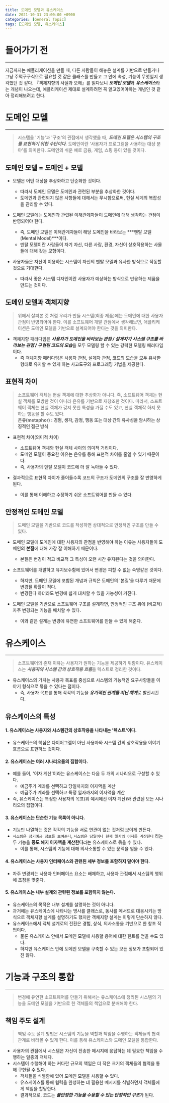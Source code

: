 ```yaml
---
title: 도메인 모델과 유스케이스
date: 2021-10-31 23:00:00 +0900
categories: [General Topic]
tags: [도메인 모델, 유스케이스]
---
```


# 들어가기 전
---
지금까지는 애플리케이션을 만들 때, 다른 사람들이 해놓은 설계를 기반으로 만들거나 그냥 주먹구구식으로 필요할 것 같은 클래스를 만들고 그 안에 속성, 기능이 무엇일지 생각했던 것 같다.
『객체지향의 사실과 오해』를 읽다보니 ***도메인 모델***과 ***유스케이스***라는 개념이 나오는데, 애플리케이션 제대로 설계하려면 꼭 알고있어야하는 개념인 것 같아 정리해보려고 한다.

# 도메인 모델
---
> 시스템을 '기능'과 '구조'의 관점에서 생각했을 때, ***도메인 모델은 시스템의 구조를 표현하기 위한 수단이다.***
> 도메인이란 '사용자가 프로그램을 사용하는 대상 분야'를 의미한다. 도메인의 쉬운 예로 금융, 게임, 쇼핑 등이 있을 것이다.

## 도메인 모델 = 도메인 + 모델
- 모델은 어떤 대상을 추상화하고 단순화한 것이다.
  - 따라서 도메인 모델은 도메인과 관련된 부분을 추상화한 것이다.
  - 도메인과 관련되지 않은 사항들에 대해서는 무시함으로써, 현실 세계의 복잡성을 관리할 수 있다.

- 도메인 모델에는 도메인과 관련된 이해관계자들이 도메인에 대해 생각하는 관점이 반영되어야 한다.
  - 즉, 도메인 모델은 이해관계자들이 해당 도메인을 바라보는 ***멘탈 모델(Mental Model)***이다.
  - 멘탈 모델이란 사람들이 자기 자신, 다른 사람, 환경, 자신이 상호작용하는 사물들에 대해 갖는 모형이다.

- 사용자들은 자신이 이용하는 시스템이 자신의 멘탈 모델과 유사한 방식으로 작동할 것으로 기대한다.
  - 따라서 좋은 시스템 디자인이란 사용자가 예상하는 방식으로 반응하는 제품을 만드는 것이다.

## 도메인 모델과 객체지향
> 위에서 살펴본 것 처럼 우리가 만들 시스템(최종 제품)에는 도메인에 대한 사용자 관점이 반영되어야 한다.
> 이를 소프트웨어 개발 관점에서 생각해보면, 애플리케이션은 도메인 모델을 기반으로 설계되어야 한다는 것을 의미한다.

- 객체지향 패러다임은 ***사용자가 도메인을 바라보는 관점 / 설계자가 시스템 구조를 바라보는 관점 / 구현된 코드의 모습***을 모두 모델링 할 수 있는 강력한 모델링 패러다임이다.
  - 즉 객체지향 패러다임은 사용자 관점, 설계자 관점, 코드의 모습을 모두 유사한 형태로 유지할 수 있게 하는 사고도구와 프로그래밍 기법을 제공한다.

## 표현적 차이
> 소프트웨어 객체는 현실 객체에 대한 추상화가 아니다. 즉, 소프트웨어 객체는 현실 객체를 모방한 것이 아니라 은유를 기반으로 재창조한 것이다.
> 따라서, 소프트웨어 객체는 현실 객체가 갖지 못한 특성을 가질 수도 있고, 현실 객체작 하지 못하는 행동을 할 수도 있다. <br>
> **은유(metaphor) : 경험, 생각, 감정, 행동 또는 대상 간의 유사성을 암시하는 상징적인 접근 방식**

- 표현적 차이(의미적 차이)
  - 소프트웨어 객체와 현실 객체 사이의 의미적 거리이다.
  - 도메인 모델이 중요한 이유는 은유를 통해 표현적 차이를 줄일 수 있기 때문이다.
  - 즉, 사용자의 멘탈 모델이 코드에 더 잘 녹아들 수 있다.

- 결과적으로 표현적 차이가 줄어들수록 코드의 구조가 도메인의 구조를 잘 반영하게된다.
  - 이를 통해 이해하고 수정하기 쉬운 소프트웨어를 만들 수 있다.

## 안정적인 도메인 모델
> 도메인 모델을 기반으로 코드를 작성하면 상대적으로 안정적인 구조를 만들 수 있다.

- 도메인 모델에 도메인에 대한 사용자의 관점을 반영해야 하는 이유는 사용자들이 도메인의 **본질**에 대해 가장 잘 이해하기 때문이다.
  - 본질은 변경이 적고 비교적 그 특성이 오랜 시간 유지된다는 것을 의미한다.

- 소프트웨어를 개발하고 유지보수함에 있어서 변경은 피할 수 없는 숙명같은 것이다.
  - 하지만, 도메인 모델에 포함된 개념과 규칙은 도메인의 '본질'을 다루기 때문에 변경될 확률이 적다.
  - 변경된다 하더라도 변경에 쉽게 대처할 수 있을 가능성이 커진다.

- 도메인 모델을 기반으로 소프트웨어 구조를 설계하면, 안정적인 구조 위에 (비교적) 자주 변경되는 기능을 배치할 수 있다.
  - 이와 같은 설계는 변경에 유연한 소프트웨어를 만들 수 있게 해준다.

# 유스케이스
---
> 소프트웨어의 존재 이유는 사용자가 원하는 기능을 제공하기 위함이다. 유스케이스는 ***사용자와 시스템 간의 상호작용 흐름***을 텍스트로 정리한 것이다.

- 유스케이스의 가치는 사용자 목표를 중심으로 시스템의 기능적인 요구사항들을 이야기 형식으로 묶을 수 있다는 점이다.
  - 즉, 사용자 목표를 통해 각각의 기능을 ***유기적인 관계를 지닌 체계***로 발전시킨다.

## 유스케이스의 특성

#### 1. 유스케이스는 사용자와 시스템간의 상호작용을 나타내는 '텍스트'이다.
- 유스케이스의 핵심은 다이어그램이 아닌 사용자와 시스템 간의 상호작용을 이야기 흐름으로 표현하느 것이다.

#### 2. 유스케이스는 여러 시나리오들의 집합이다.
- 예를 들어, '이자 계산'이라는 유스케이스는 다음 두 개의 시나리오로 구성할 수 있다.
  - 예금주가 계좌를 선택하고 당일까지의 이자액을 계산
  - 예금주가 계좌를 선택하고 특정 일자까지의 이자액을 계산
- 즉, 유스케이스는 특정한 사용자의 목표(위 예시에선 이자 계산)와 관련된 모든 시나리오의 집합이다.

#### 3. 유스케이스는 단순한 기능 목록이 아니다.
- 기능만 나열하는 것은 각각의 기능을 서로 연관이 없는 것처럼 보이게 만든다.
- `시스템은 정기예금 정보를 보여준다`, `시스템은 당일이나 현재 일자의 이자를 계산한다` 라는 두 기능을 **중도 해지 이자액을 계산한다**라는 유스케이스로 묶을 수 있다.
  - 이를 통해, 시스템의 기능에 대해 의사소통할 수 있는 문맥을 얻을 수 있다.

#### 4. 유스케이스는 사용자 인터페이스와 관련된 세부 정보를 포함하지 말아야 한다.
- 자주 변경되는 사용자 인터페이스 요소는 배제하고, 사용자 관점에서 시스템의 행위에 초첨을 맞춘다.

#### 5. 유스케이스는 내부 설계와 관련된 정보를 포함하지 않는다.
- 유스케이스의 목적은 내부 설계를 설명하는 것이 아니다.
- 과거에는 유스케이스에 나타나는 명사를 클래스로, 동사를 메서드로 대응시키는 방식으로 객체지향 설계를 설명하기도 했지만 객체지향 설계는 이렇게 단순하지 않다.
- 유스케이스에서 객체 설계로의 전환은 경험, 상식, 의사소통을 기반으로 한 창조 작업이다.
  - 물론 유스케이스 안에서 도메인 모델에 사용할 용어에 대한 힌트를 얻을 수도 있다.
  - 하지만 유스케이스 안에 도메인 모델을 구축할 수 있는 모든 정보가 포함되어 있진 않다.


# 기능과 구조의 통합
---
> 변경에 유연한 소프트웨어를 만들기 위해서는 유스케이스에 정리된 시스템의 기능을 도메인 모델을 기반으로 한 객체들의 책임으로 분배해야 한다.

## 책임 주도 설계
> 책임 주도 설계 방법은 시스템의 기능을 역할과 책임을 수행하는 객체들의 협력 관계로 바라볼 수 있게 한다.
> 이를 통해 유스케이스와 도메인 모델을 통합한다.

- 사용자의 관점에서 시스템은 자신이 전송한 메시지에 응답하는 데 필요한 책임을 수행하는 일종의 객체다.
- 시스템이 수행해야 하는 커다란 규모의 책임은 더 작은 크기의 객체들의 협력을 통해 구현될 수 있다.
  - 객체들을 식별함에 있어 도메인 모델을 사용할 수 있다.
  - 유스케이스를 통해 협력을 완성하는 데 필용한 메시지를 식별하면서 객체들에게 책임을 할당한다.
  - 결과적으로, 코드는 ***불안정한 기능을 수용할 수 있는 안정적인 구조***가 된다.
